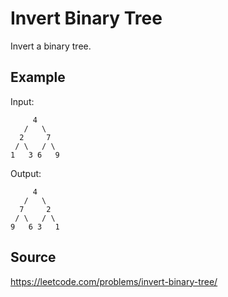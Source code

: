 # Invert Binary Tree

Invert a binary tree.

## Example

Input:

```
     4
   /   \
  2     7
 / \   / \
1   3 6   9
```

Output:

```
     4
   /   \
  7     2
 / \   / \
9   6 3   1
```

## Source

https://leetcode.com/problems/invert-binary-tree/
